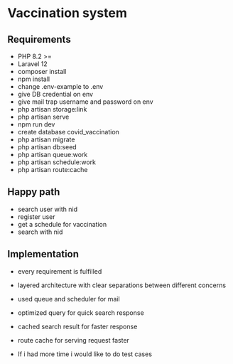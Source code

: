 # Vaccination system

## Requirements

- PHP 8.2 >=
- Laravel 12
- composer install
- npm install
- change .env-example to .env
- give DB credential on env
- give mail trap username and password on env
- php artisan storage:link
- php artisan serve
- npm run dev
- create database covid_vaccination
- php artisan migrate
- php artisan db:seed
- php artisan queue:work 
- php artisan schedule:work 
- php artisan route:cache

 ## Happy path 
- search user with nid
- register user
- get a schedule for vaccination 
- search with nid

## Implementation 
- every requirement is fulfilled 
- layered architecture with clear separations between different concerns
- used queue and scheduler for mail
- optimized query for quick search response
- cached search result for faster response
- route cache for serving request faster

- If i had more time i would like to do test cases
